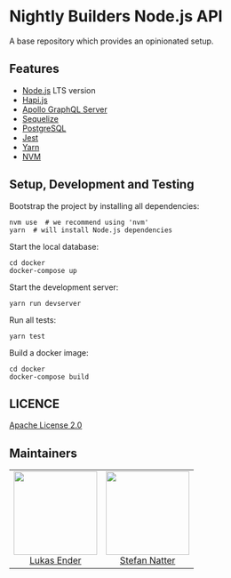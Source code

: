 # Nightly Builders Node.js API

A base repository which provides an opinionated setup.

## Features

 - [Node.js](https://nodejs.org/) LTS version
 - [Hapi.js](https://hapijs.com/)
 - [Apollo GraphQL Server](apollo-server-hapi)
 - [Sequelize](http://docs.sequelizejs.com/)
 - [PostgreSQL](https://www.postgresql.org/)
 - [Jest](https://jestjs.io/)
 - [Yarn](https://yarnpkg.com/)
 - [NVM](https://github.com/creationix/nvm)


## Setup, Development and Testing

Bootstrap the project by installing all dependencies:

```
nvm use  # we recommend using 'nvm'
yarn  # will install Node.js dependencies
```

Start the local database:

```
cd docker
docker-compose up
```

Start the development server:

```
yarn run devserver
```

Run all tests:

```
yarn test
```

Build a docker image:

```
cd docker
docker-compose build
```


## LICENCE

[Apache License 2.0](LICENCE)


## Maintainers

<table>
  <tbody>
    <tr>
      <td align="center">
        <a href="https://github.com/lumannnn">
          <img width="150" height="150" src="https://github.com/lumannnn.png?v=3&s=150">
          </br>
          Lukas Ender
        </a>
      </td>
      <td align="center">
        <a href="https://github.com/natterstefan">
          <img width="150" height="150" src="https://github.com/natterstefan.png?v=3&s=150">
          </br>
          Stefan Natter
        </a>
      </td>
    </tr>
  <tbody>
</table>
